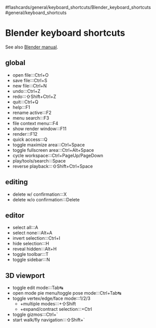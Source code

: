 #flashcards/general/keyboard_shortcuts/Blender_keyboard_shortcuts #general/keyboard_shortcuts

# Blender keyboard shortcuts

See also [Blender manual](https://docs.blender.org/manual/en/dev/interface/keymap/blender_default.html).

## global

- open file:::Ctrl+O <!--SR:!2023-01-23,10,275!2023-01-25,12,276-->
- save file:::Ctrl+S <!--SR:!2023-01-30,17,296!2023-01-28,15,296-->
- new file:::Ctrl+N <!--SR:!2023-01-18,6,250!2023-01-24,11,276-->
- undo:::Ctrl+Z <!--SR:!2023-01-26,13,270!2023-01-23,10,276-->
- redo:::⇧Shift+Ctrl+Z <!--SR:!2023-01-24,11,270!2023-01-18,6,256-->
- quit:::Ctrl+Q <!--SR:!2023-01-23,10,270!2023-01-17,5,256-->
- help:::F1 <!--SR:!2023-01-21,9,270!2023-01-26,13,270-->
- rename active:::F2 <!--SR:!2023-01-20,8,256!2023-01-20,5,236-->
- menu search:::F3 <!--SR:!2023-01-25,12,276!2023-01-26,13,276-->
- file context menu:::F4 <!--SR:!2023-01-31,15,250!2023-01-21,6,276-->
- show render window:::F11 <!--SR:!2023-01-19,4,255!2023-01-20,5,256-->
- render:::F12 <!--SR:!2023-01-22,9,276!2023-01-24,11,276-->
- quick access:::Q <!--SR:!2023-01-19,7,250!2023-01-19,3,250-->
- toggle maximize area:::Ctrl+Space <!--SR:!2023-01-18,3,190!2023-01-19,7,256-->
- toggle fullscreen area:::Ctrl+Alt+Space <!--SR:!2023-01-18,3,190!2023-01-18,3,196-->
- cycle workspace:::Ctrl+PageUp/PageDown <!--SR:!2023-01-23,10,270!2023-01-25,12,276-->
- play/tools/search:::Space <!--SR:!2023-01-25,12,276!2023-01-26,13,276-->
- reverse playback:::⇧Shift+Ctrl+Space <!--SR:!2023-01-18,6,250!2023-01-19,4,255-->

## editing

- delete w/ confirmation:::X <!--SR:!2023-01-22,9,270!2023-01-22,9,276-->
- delete w/o confirmation:::Delete <!--SR:!2023-01-22,9,270!2023-01-26,13,276-->

## editor

- select all:::A <!--SR:!2023-01-19,6,256!2023-01-26,13,276-->
- select none:::Alt+A <!--SR:!2023-01-18,6,256!2023-01-19,7,256-->
- invert selection:::Ctrl+I <!--SR:!2023-01-19,7,250!2023-01-21,9,276-->
- hide selection:::H <!--SR:!2023-01-18,6,250!2023-01-24,11,270-->
- reveal hidden:::Alt+H <!--SR:!2023-01-20,8,250!2023-01-23,8,256-->
- toggle toolbar:::T <!--SR:!2023-01-23,10,270!2023-01-23,10,276-->
- toggle sidebar:::N <!--SR:!2023-01-19,7,256!2023-01-21,6,236-->

## 3D viewport

- toggle edit mode:::Tab↹ <!--SR:!2023-01-25,12,270!2023-01-29,16,296-->
- open mode pie menu/toggle pose mode:::Ctrl+Tab↹ <!--SR:!2023-01-30,14,256!2023-01-18,6,256-->
- toggle vertex/edge/face mode:::1/2/3 <!--SR:!2023-01-22,9,276!2023-01-24,11,276-->
	- +multiple modes:::+⇧Shift <!--SR:!2023-01-21,9,270!2023-01-30,17,296-->
	- +expand/contract selection:::+Ctrl <!--SR:!2023-01-21,9,276!2023-01-18,6,256-->
- toggle gizmos:::Ctrl+\` <!--SR:!2023-01-20,7,250!2023-01-21,8,256-->
- start walk/fly navigation:::⇧Shift+\` <!--SR:!2023-01-22,9,270!2023-01-19,4,195-->
